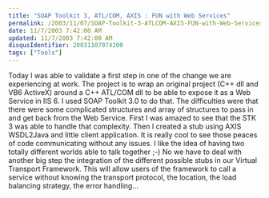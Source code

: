 ```yaml
---
title: "SOAP Toolkit 3, ATL/COM, AXIS : FUN with Web Services"
permalink: /2003/11/07/SOAP-Toolkit-3-ATLCOM-AXIS-FUN-with-Web-Services/
date: 11/7/2003 7:42:00 AM
updated: 11/7/2003 7:42:00 AM
disqusIdentifier: 20031107074200
tags: ["Tools"]
---
```

<P>Today I was able to validate a first step in one of the change we are experiencing at work. The project is to wrap an original project (C++ dll and VB6 ActiveX) around a C++ ATL/COM dll to be able to expose it as a Web Service in IIS 6. I used SOAP Toolkit 3.0 to do that. The difficulties were that there were some complicated structures and array of structures to pass in and get back from the Web Service. First I was amazed to see that the STK 3 was able to handle that complexity. Then I created a stub using AXIS WSDL2Java and little client application. It is really cool to see those peaces of code communicating without any issues. I like the idea of having two totally different worlds able to talk together ;-) No we have to deal with another big step the integration of the different possible stubs in our Virtual Transport Framework. This will allow users of the framework to call a service without knowing the transport protocol, the location, the load balancing strategy, the error handling…</P>
